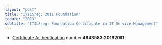 ```yaml
---
layout: "post"
title: "ITIL&reg; 2011 Foundation"
tenure: "2013"
subtitle: "ITIL&reg; Foundation Certificate in IT Service Management"
---
```

- [Certificate Authentication](https://www.exin.com/NL/en/certificate-authentication) number **4843583.20192091**.
